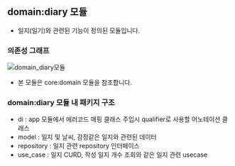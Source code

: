 ## domain:diary 모듈
- 일지(일기)와 관련된 기능이 정의된 모듈입니다.

### 의존성 그래프
![domain_diary모듈](https://github.com/l5x5l/travel_diary/assets/39579912/06fcbf32-3df3-443d-b890-68cbd3e03a9a)
- 본 모듈은 core:domain 모듈을 참조합니다.

### domain:diary 모듈 내 패키지 구조
- di : app 모듈에서 에러코드 매핑 클래스 주입시 qualifier로 사용할 어노테이션 클래스
- model : 일지 및 날씨, 감정같은 일지와 관련된 데이터
- repository : 일지 관련 repository 인터페이스
- use_case : 일지 CURD, 작성 일지 개수 조회와 같은 일지 관련 usecase
